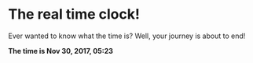 # The real time clock!

Ever wanted to know what the time is? Well, your journey is about to end!

**The time is Nov 30, 2017, 05:23**